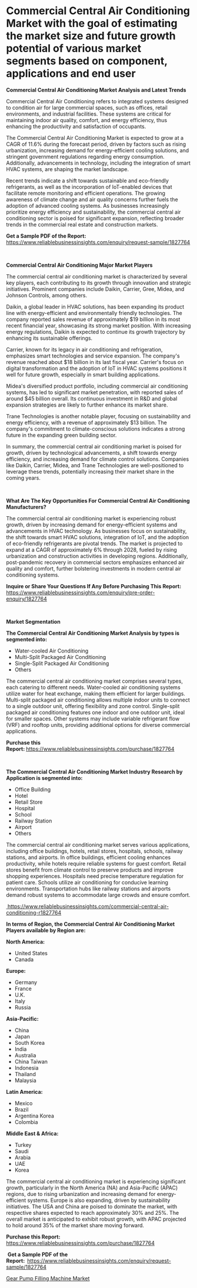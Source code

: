 <p><h1>Commercial Central Air Conditioning Market with the goal of estimating the market size and future growth potential of various market segments based on component, applications and end user</h1></p><p><strong>Commercial Central Air Conditioning Market Analysis and Latest Trends</strong></p>
<p><p>Commercial Central Air Conditioning refers to integrated systems designed to condition air for large commercial spaces, such as offices, retail environments, and industrial facilities. These systems are critical for maintaining indoor air quality, comfort, and energy efficiency, thus enhancing the productivity and satisfaction of occupants.</p><p>The Commercial Central Air Conditioning Market is expected to grow at a CAGR of 11.6% during the forecast period, driven by factors such as rising urbanization, increasing demand for energy-efficient cooling solutions, and stringent government regulations regarding energy consumption. Additionally, advancements in technology, including the integration of smart HVAC systems, are shaping the market landscape. </p><p>Recent trends indicate a shift towards sustainable and eco-friendly refrigerants, as well as the incorporation of IoT-enabled devices that facilitate remote monitoring and efficient operations. The growing awareness of climate change and air quality concerns further fuels the adoption of advanced cooling systems. As businesses increasingly prioritize energy efficiency and sustainability, the commercial central air conditioning sector is poised for significant expansion, reflecting broader trends in the commercial real estate and construction markets.</p></p>
<p><strong>Get a Sample PDF of the Report:&nbsp;</strong> <a href="https://www.reliablebusinessinsights.com/enquiry/request-sample/1827764?utm_campaign=3385&utm_medium=2&utm_source=Github&utm_content=ia&utm_term=11042025&utm_id=commercial-central-air-conditioning">https://www.reliablebusinessinsights.com/enquiry/request-sample/1827764</a></p>
<p>&nbsp;</p>
<p><strong>Commercial Central Air Conditioning Major Market Players</strong></p>
<p><p>The commercial central air conditioning market is characterized by several key players, each contributing to its growth through innovation and strategic initiatives. Prominent companies include Daikin, Carrier, Gree, Midea, and Johnson Controls, among others. </p><p>Daikin, a global leader in HVAC solutions, has been expanding its product line with energy-efficient and environmentally friendly technologies. The company reported sales revenue of approximately $19 billion in its most recent financial year, showcasing its strong market position. With increasing energy regulations, Daikin is expected to continue its growth trajectory by enhancing its sustainable offerings.</p><p>Carrier, known for its legacy in air conditioning and refrigeration, emphasizes smart technologies and service expansion. The company's revenue reached about $18 billion in its last fiscal year. Carrier's focus on digital transformation and the adoption of IoT in HVAC systems positions it well for future growth, especially in smart building applications.</p><p>Midea's diversified product portfolio, including commercial air conditioning systems, has led to significant market penetration, with reported sales of around $45 billion overall. Its continuous investment in R&D and global expansion strategies are likely to further enhance its market share.</p><p>Trane Technologies is another notable player, focusing on sustainability and energy efficiency, with a revenue of approximately $13 billion. The company's commitment to climate-conscious solutions indicates a strong future in the expanding green building sector.</p><p>In summary, the commercial central air conditioning market is poised for growth, driven by technological advancements, a shift towards energy efficiency, and increasing demand for climate control solutions. Companies like Daikin, Carrier, Midea, and Trane Technologies are well-positioned to leverage these trends, potentially increasing their market share in the coming years.</p></p>
<p>&nbsp;</p>
<p><strong>What Are The Key Opportunities For Commercial Central Air Conditioning Manufacturers?</strong></p>
<p><p>The commercial central air conditioning market is experiencing robust growth, driven by increasing demand for energy-efficient systems and advancements in HVAC technology. As businesses focus on sustainability, the shift towards smart HVAC solutions, integration of IoT, and the adoption of eco-friendly refrigerants are pivotal trends. The market is projected to expand at a CAGR of approximately 6% through 2028, fueled by rising urbanization and construction activities in developing regions. Additionally, post-pandemic recovery in commercial sectors emphasizes enhanced air quality and comfort, further bolstering investments in modern central air conditioning systems.</p></p>
<p><strong>Inquire or Share Your Questions If Any Before Purchasing This Report:</strong> <a href="https://www.reliablebusinessinsights.com/enquiry/pre-order-enquiry/1827764?utm_campaign=3385&utm_medium=2&utm_source=Github&utm_content=ia&utm_term=11042025&utm_id=commercial-central-air-conditioning">https://www.reliablebusinessinsights.com/enquiry/pre-order-enquiry/1827764</a></p>
<p>&nbsp;</p>
<p><strong>Market Segmentation</strong></p>
<p><strong>The Commercial Central Air Conditioning Market Analysis by types is segmented into:</strong></p>
<p><ul><li>Water-cooled Air Conditioning</li><li>Multi-Split Packaged Air Conditioning</li><li>Single-Split Packaged Air Conditioning</li><li>Others</li></ul></p>
<p><p>The commercial central air conditioning market comprises several types, each catering to different needs. Water-cooled air conditioning systems utilize water for heat exchange, making them efficient for larger buildings. Multi-split packaged air conditioning allows multiple indoor units to connect to a single outdoor unit, offering flexibility and zone control. Single-split packaged air conditioning features one indoor and one outdoor unit, ideal for smaller spaces. Other systems may include variable refrigerant flow (VRF) and rooftop units, providing additional options for diverse commercial applications.</p></p>
<p><strong>Purchase this Report:&nbsp;</strong><a href="https://www.reliablebusinessinsights.com/purchase/1827764?utm_campaign=3385&utm_medium=2&utm_source=Github&utm_content=ia&utm_term=11042025&utm_id=commercial-central-air-conditioning">https://www.reliablebusinessinsights.com/purchase/1827764</a></p>
<p>&nbsp;</p>
<p><strong>The Commercial Central Air Conditioning Market Industry Research by Application is segmented into:</strong></p>
<p><ul><li>Office Building</li><li>Hotel</li><li>Retail Store</li><li>Hospital</li><li>School</li><li>Railway Station</li><li>Airport</li><li>Others</li></ul></p>
<p><p>The commercial central air conditioning market serves various applications, including office buildings, hotels, retail stores, hospitals, schools, railway stations, and airports. In office buildings, efficient cooling enhances productivity, while hotels require reliable systems for guest comfort. Retail stores benefit from climate control to preserve products and improve shopping experiences. Hospitals need precise temperature regulation for patient care. Schools utilize air conditioning for conducive learning environments. Transportation hubs like railway stations and airports demand robust systems to accommodate large crowds and ensure comfort.</p></p>
<p><a href="https://www.reliablebusinessinsights.com/commercial-central-air-conditioning-r1827764?utm_campaign=3385&utm_medium=2&utm_source=Github&utm_content=ia&utm_term=11042025&utm_id=commercial-central-air-conditioning">&nbsp;https://www.reliablebusinessinsights.com/commercial-central-air-conditioning-r1827764</a></p>
<p><strong>In terms of Region, the Commercial Central Air Conditioning Market Players available by Region are:</strong></p>
<p>
    <p> <strong> North America: </strong>
        <ul>
            <li>United States</li>
            <li>Canada</li>
        </ul>
        </p> 
    <p> <strong> Europe: </strong>
        <ul>
            <li>Germany</li>
            <li>France</li>
            <li>U.K.</li>
            <li>Italy</li>
            <li>Russia</li>
        </ul>
        </p> 
    <p> <strong> Asia-Pacific: </strong>
        <ul>
            <li>China</li>
            <li>Japan</li>
            <li>South Korea</li>
            <li>India</li>
            <li>Australia</li>
            <li>China Taiwan</li>
            <li>Indonesia</li>
            <li>Thailand</li>
            <li>Malaysia</li>
        </ul>
        </p> 
    <p> <strong> Latin America: </strong>
        <ul>
            <li>Mexico</li>
            <li>Brazil</li>
            <li>Argentina Korea</li>
            <li>Colombia</li>
        </ul>
        </p> 
    <p> <strong> Middle East & Africa: </strong>
        <ul>
            <li>Turkey</li>
            <li>Saudi</li>
            <li>Arabia</li>
            <li>UAE</li>
            <li>Korea</li>
        </ul>
    </p>
    </p>
<p><p>The commercial central air conditioning market is experiencing significant growth, particularly in the North America (NA) and Asia-Pacific (APAC) regions, due to rising urbanization and increasing demand for energy-efficient systems. Europe is also expanding, driven by sustainability initiatives. The USA and China are poised to dominate the market, with respective shares expected to reach approximately 30% and 25%. The overall market is anticipated to exhibit robust growth, with APAC projected to hold around 35% of the market share moving forward.</p></p>
<p><strong>Purchase this Report: </strong><a href="https://www.reliablebusinessinsights.com/purchase/1827764?utm_campaign=3385&utm_medium=2&utm_source=Github&utm_content=ia&utm_term=11042025&utm_id=commercial-central-air-conditioning">https://www.reliablebusinessinsights.com/purchase/1827764</a></p>
<p>&nbsp;<strong>Get a Sample PDF of the Report:&nbsp;&nbsp;</strong><a href="https://www.reliablebusinessinsights.com/enquiry/request-sample/1827764?utm_campaign=3385&utm_medium=2&utm_source=Github&utm_content=ia&utm_term=11042025&utm_id=commercial-central-air-conditioning">https://www.reliablebusinessinsights.com/enquiry/request-sample/1827764</a></p>
<p><strong></strong></p>
<p><p><a href="https://github.com/raaschadonle/Market-Research-Report-List-1/blob/main/gear-pump-filling-machine-market.md?utm_campaign=3385&utm_medium=2&utm_source=Github&utm_content=ia&utm_term=11042025&utm_id=commercial-central-air-conditioning">Gear Pump Filling Machine Market</a></p></p>